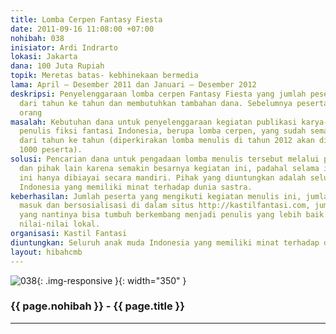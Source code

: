 ```yaml
---
title: Lomba Cerpen Fantasy Fiesta
date: 2011-09-16 11:08:00 +07:00
nohibah: 038
inisiator: Ardi Indrarto
lokasi: Jakarta
dana: 100 Juta Rupiah
topik: Meretas batas- kebhinekaan bermedia
lama: April – Desember 2011 dan Januari – Desember 2012
deskripsi: Penyelenggaraan lomba cerpen Fantasy Fiesta yang jumlah pesertanya bertambah
  dari tahun ke tahun dan membutuhkan tambahan dana. Sebelumnya peserta sudah 322
  orang
masalah: Kebutuhan dana untuk penyelenggaraan kegiatan publikasi karya-karya komunitas
  penulis fiksi fantasi Indonesia, berupa lomba cerpen, yang sudah semakin berkembang
  dari tahun ke tahun (diperkirakan lomba menulis di tahun 2012 akan diikuti oleh
  1000 peserta).
solusi: Pencarian dana untuk pengadaan lomba menulis tersebut melalui pihak perusahaan
  dan pihak lain karena semakin besarnya kegiatan ini, padahal selama ini kegiatan
  ini hanya dibiayai secara mandiri. Pihak yang diuntungkan adalah seluruh anak muda
  Indonesia yang memiliki minat terhadap dunia sastra.
keberhasilan: Jumlah peserta yang mengikuti kegiatan menulis ini, jumlah pembaca yang
  masuk dan bersosialisasi di dalam situs http://kastilfantasi.com, jumlah penulis
  yang nantinya bisa tumbuh berkembang menjadi penulis yang lebih baik dan mampu mengangkat
  nilai-nilai lokal.
organisasi: Kastil Fantasi
diuntungkan: Seluruh anak muda Indonesia yang memiliki minat terhadap dunia sastra
layout: hibahcmb
---
```


![038](/static/img/hibahcmb/038.png){: .img-responsive }{: width="350" }

### {{ page.nohibah }} - {{ page.title }}

---
